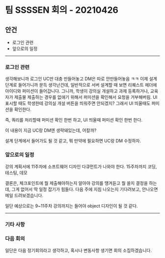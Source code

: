 # 팀 SSSSEN 회의 - 20210426

## 안건 

+ 로그인 관련
+ 앞으로의 일정

--------

### 로그인 관련 

생각해보니까 로그인 UC만 대충 만들어놓고 DM은 따로 안만들어놓음 ㅋㅋ
이제 설계 단계로 들어가니까 문득 생각난건데,
일반적으로 서버 설계할 때 보면 리퀘스트 헤더에 아이디와 퍼미션이 들어갑니다. 
그니까, 학생이 강의실 개설하고 과제 등록하거나, 교육자가 제출물 제출하는 경우를 없애기 위해서 퍼미션을 확인해서 요청을 거부해버림.
UI 표시할 때도 학생한테 강의실 개설 버튼을 띄워주면 안되겠지? 그래서 UI 띄울때도 퍼미션을 확인한다.

즉, 쿼리를 처리할때 퍼미션 확인 한번 하고, UI 띄울때 퍼미션 확인 한번 한다.

이 내용이 지금 UC랑 DM엔 생략돼있는데, 어칼까?

설계 단계에서 들어가도 될 것 같고, 뭐 만약에 필요하면 UC랑 DM 수정하자.

### 앞으로의 일정

강의 계획서에 11주차에 소프트웨어 디자인 다큐먼트가 나와야 한다.
15주차까지 코딩, 테스팅, 데모

결론은, 체크포인트에 뭘 제출해야하는지 알아야 강의를 땡겨듣고 뭘 쓸지 결정을 하는데, 그게 없어서 딱 일정 잡기가 힘들다.
다음 주에 지침 나오는지 기다려보고, 안나오면 메일 드려보겠습니다.

일단 예상으로는 9~11주차 강의까지는 들어야 object 디자인이 될 것 같다.




-------

### 기타 사항



### 다음 회의

일단은 다음 정기회의라고 생각하고,
혹시나 변동사항 생기면 회의 소집하겠습니다.